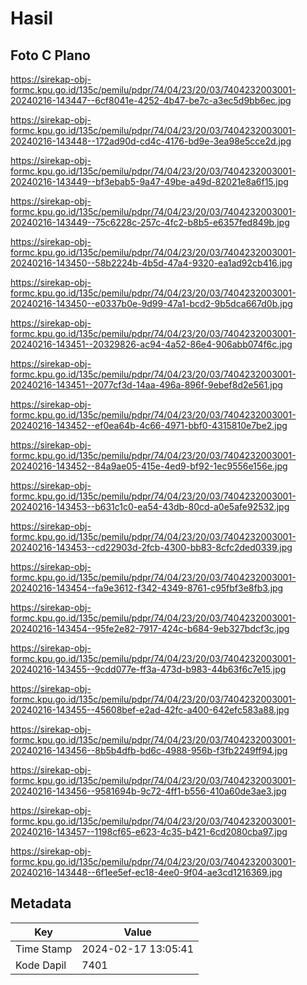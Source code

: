 # Hasil

## Foto C Plano

https://sirekap-obj-formc.kpu.go.id/135c/pemilu/pdpr/74/04/23/20/03/7404232003001-20240216-143447--6cf8041e-4252-4b47-be7c-a3ec5d9bb6ec.jpg

https://sirekap-obj-formc.kpu.go.id/135c/pemilu/pdpr/74/04/23/20/03/7404232003001-20240216-143448--172ad90d-cd4c-4176-bd9e-3ea98e5cce2d.jpg

https://sirekap-obj-formc.kpu.go.id/135c/pemilu/pdpr/74/04/23/20/03/7404232003001-20240216-143449--bf3ebab5-9a47-49be-a49d-82021e8a6f15.jpg

https://sirekap-obj-formc.kpu.go.id/135c/pemilu/pdpr/74/04/23/20/03/7404232003001-20240216-143449--75c6228c-257c-4fc2-b8b5-e6357fed849b.jpg

https://sirekap-obj-formc.kpu.go.id/135c/pemilu/pdpr/74/04/23/20/03/7404232003001-20240216-143450--58b2224b-4b5d-47a4-9320-ea1ad92cb416.jpg

https://sirekap-obj-formc.kpu.go.id/135c/pemilu/pdpr/74/04/23/20/03/7404232003001-20240216-143450--e0337b0e-9d99-47a1-bcd2-9b5dca667d0b.jpg

https://sirekap-obj-formc.kpu.go.id/135c/pemilu/pdpr/74/04/23/20/03/7404232003001-20240216-143451--20329826-ac94-4a52-86e4-906abb074f6c.jpg

https://sirekap-obj-formc.kpu.go.id/135c/pemilu/pdpr/74/04/23/20/03/7404232003001-20240216-143451--2077cf3d-14aa-496a-896f-9ebef8d2e561.jpg

https://sirekap-obj-formc.kpu.go.id/135c/pemilu/pdpr/74/04/23/20/03/7404232003001-20240216-143452--ef0ea64b-4c66-4971-bbf0-4315810e7be2.jpg

https://sirekap-obj-formc.kpu.go.id/135c/pemilu/pdpr/74/04/23/20/03/7404232003001-20240216-143452--84a9ae05-415e-4ed9-bf92-1ec9556e156e.jpg

https://sirekap-obj-formc.kpu.go.id/135c/pemilu/pdpr/74/04/23/20/03/7404232003001-20240216-143453--b631c1c0-ea54-43db-80cd-a0e5afe92532.jpg

https://sirekap-obj-formc.kpu.go.id/135c/pemilu/pdpr/74/04/23/20/03/7404232003001-20240216-143453--cd22903d-2fcb-4300-bb83-8cfc2ded0339.jpg

https://sirekap-obj-formc.kpu.go.id/135c/pemilu/pdpr/74/04/23/20/03/7404232003001-20240216-143454--fa9e3612-f342-4349-8761-c95fbf3e8fb3.jpg

https://sirekap-obj-formc.kpu.go.id/135c/pemilu/pdpr/74/04/23/20/03/7404232003001-20240216-143454--95fe2e82-7917-424c-b684-9eb327bdcf3c.jpg

https://sirekap-obj-formc.kpu.go.id/135c/pemilu/pdpr/74/04/23/20/03/7404232003001-20240216-143455--9cdd077e-ff3a-473d-b983-44b63f6c7e15.jpg

https://sirekap-obj-formc.kpu.go.id/135c/pemilu/pdpr/74/04/23/20/03/7404232003001-20240216-143455--45608bef-e2ad-42fc-a400-642efc583a88.jpg

https://sirekap-obj-formc.kpu.go.id/135c/pemilu/pdpr/74/04/23/20/03/7404232003001-20240216-143456--8b5b4dfb-bd6c-4988-956b-f3fb2249ff94.jpg

https://sirekap-obj-formc.kpu.go.id/135c/pemilu/pdpr/74/04/23/20/03/7404232003001-20240216-143456--9581694b-9c72-4ff1-b556-410a60de3ae3.jpg

https://sirekap-obj-formc.kpu.go.id/135c/pemilu/pdpr/74/04/23/20/03/7404232003001-20240216-143457--1198cf65-e623-4c35-b421-6cd2080cba97.jpg

https://sirekap-obj-formc.kpu.go.id/135c/pemilu/pdpr/74/04/23/20/03/7404232003001-20240216-143448--6f1ee5ef-ec18-4ee0-9f04-ae3cd1216369.jpg


## Metadata

| Key        | Value               |
| ---------- | ------------------- |
| Time Stamp | 2024-02-17 13:05:41 |
| Kode Dapil | 7401                |



